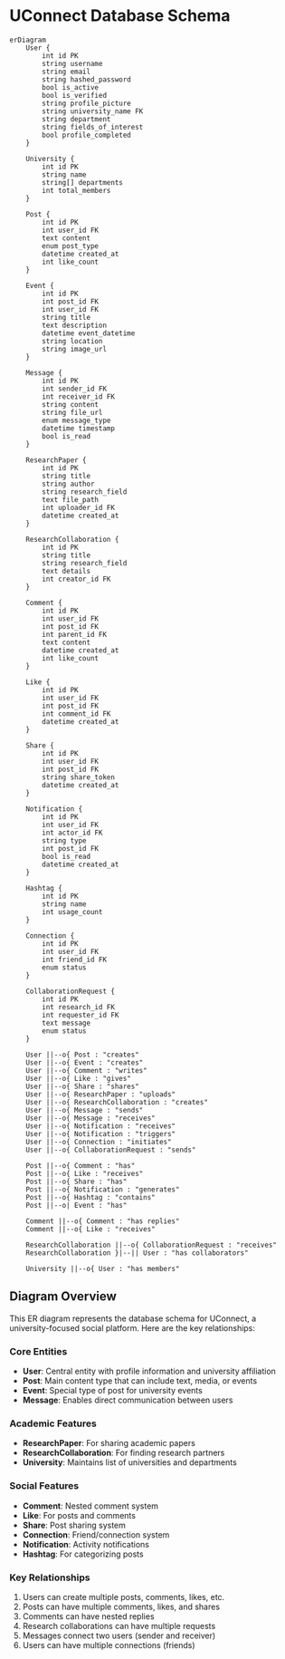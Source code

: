 # UConnect Database Schema

```mermaid
erDiagram
    User {
        int id PK
        string username
        string email
        string hashed_password
        bool is_active
        bool is_verified
        string profile_picture
        string university_name FK
        string department
        string fields_of_interest
        bool profile_completed
    }

    University {
        int id PK
        string name
        string[] departments
        int total_members
    }

    Post {
        int id PK
        int user_id FK
        text content
        enum post_type
        datetime created_at
        int like_count
    }

    Event {
        int id PK
        int post_id FK
        int user_id FK
        string title
        text description
        datetime event_datetime
        string location
        string image_url
    }

    Message {
        int id PK
        int sender_id FK
        int receiver_id FK
        string content
        string file_url
        enum message_type
        datetime timestamp
        bool is_read
    }

    ResearchPaper {
        int id PK
        string title
        string author
        string research_field
        text file_path
        int uploader_id FK
        datetime created_at
    }

    ResearchCollaboration {
        int id PK
        string title
        string research_field
        text details
        int creator_id FK
    }

    Comment {
        int id PK
        int user_id FK
        int post_id FK
        int parent_id FK
        text content
        datetime created_at
        int like_count
    }

    Like {
        int id PK
        int user_id FK
        int post_id FK
        int comment_id FK
        datetime created_at
    }

    Share {
        int id PK
        int user_id FK
        int post_id FK
        string share_token
        datetime created_at
    }

    Notification {
        int id PK
        int user_id FK
        int actor_id FK
        string type
        int post_id FK
        bool is_read
        datetime created_at
    }

    Hashtag {
        int id PK
        string name
        int usage_count
    }

    Connection {
        int id PK
        int user_id FK
        int friend_id FK
        enum status
    }

    CollaborationRequest {
        int id PK
        int research_id FK
        int requester_id FK
        text message
        enum status
    }

    User ||--o{ Post : "creates"
    User ||--o{ Event : "creates"
    User ||--o{ Comment : "writes"
    User ||--o{ Like : "gives"
    User ||--o{ Share : "shares"
    User ||--o{ ResearchPaper : "uploads"
    User ||--o{ ResearchCollaboration : "creates"
    User ||--o{ Message : "sends"
    User ||--o{ Message : "receives"
    User ||--o{ Notification : "receives"
    User ||--o{ Notification : "triggers"
    User ||--o{ Connection : "initiates"
    User ||--o{ CollaborationRequest : "sends"

    Post ||--o{ Comment : "has"
    Post ||--o{ Like : "receives"
    Post ||--o{ Share : "has"
    Post ||--o{ Notification : "generates"
    Post ||--o{ Hashtag : "contains"
    Post ||--o| Event : "has"

    Comment ||--o{ Comment : "has replies"
    Comment ||--o{ Like : "receives"

    ResearchCollaboration ||--o{ CollaborationRequest : "receives"
    ResearchCollaboration }|--|| User : "has collaborators"

    University ||--o{ User : "has members"
```

## Diagram Overview

This ER diagram represents the database schema for UConnect, a university-focused social platform. Here are the key relationships:

### Core Entities
- **User**: Central entity with profile information and university affiliation
- **Post**: Main content type that can include text, media, or events
- **Event**: Special type of post for university events
- **Message**: Enables direct communication between users

### Academic Features
- **ResearchPaper**: For sharing academic papers
- **ResearchCollaboration**: For finding research partners
- **University**: Maintains list of universities and departments

### Social Features
- **Comment**: Nested comment system
- **Like**: For posts and comments
- **Share**: Post sharing system
- **Connection**: Friend/connection system
- **Notification**: Activity notifications
- **Hashtag**: For categorizing posts

### Key Relationships
1. Users can create multiple posts, comments, likes, etc.
2. Posts can have multiple comments, likes, and shares
3. Comments can have nested replies
4. Research collaborations can have multiple requests
5. Messages connect two users (sender and receiver)
6. Users can have multiple connections (friends)
